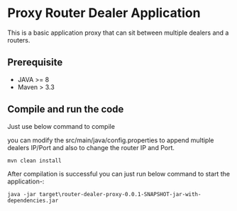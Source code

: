 # Proxy Router Dealer Application
 This is a basic application proxy that can sit between multiple dealers and a routers.
 
 
## Prerequisite
- JAVA >= 8
- Maven > 3.3
 
 ## Compile and run the code
 
 Just use below command to compile 

you can modify the src/main/java/config.properties to append multiple dealers IP/Port and also to change the router IP and Port.
 
 `mvn clean install`
 
After compilation is successful you can just run below command to start the application-:

`java -jar target\router-dealer-proxy-0.0.1-SNAPSHOT-jar-with-dependencies.jar`



